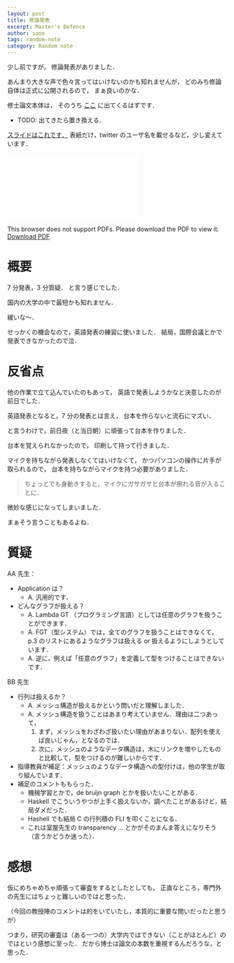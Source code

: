 ```yaml
---
layout: post
title: 修論発表
excerpt: Master's Defence
author: sano
tags: random-note
category: Random note
---
```


少し前ですが，
修論発表がありました．

あんまり大きな声で色々言ってはいけないのかも知れませんが，
どのみち修論自体は正式に公開されるので，
まぁ良いのかな．

修士論文本体は，
そのうち
[ここ](https://waseda.repo.nii.ac.jp/index.php?action=pages_view_main&active_action=repository_view_main_item_snippet&index_id=355&pn=1&count=20&order=7&lang=japanese&page_id=13&block_id=21)
に出てくるはずです．

- TODO: 出てきたら置き換える．

[スライドはこれです．](/blog/materials/sano-masters-defence.pdf)
表紙だけ，twitter のユーザ名を載せるなど，少し変えています．

<object data="/blog/materials/sano-masters-defence.pdf" type="application/pdf" width="100%" height="600px">
  <embed src="/blog/materials/sano-masters-defence.pdf" />
  <p>This browser does not support PDFs. Please download the PDF to view it:
    <a href="/blog/materials/sano-masters-defence.pdf">Download PDF</a>
  </p>
</object>

# 概要

7 分発表，3 分質疑．
と言う感じでした．

国内の大学の中で最短かも知れません．

緩いな〜．

せっかくの機会なので，英語発表の練習に使いました．
結局，国際会議とかで発表できなかったので泣．

# 反省点

他の作業で立て込んでいたのもあって，
英語で発表しようかなと決意したのが前日でした．

英語発表となると，7 分の発表とは言え，
台本を作らないと流石にマズい．

と言うわけで，前日夜（と当日朝）に頑張って台本を作りました．

台本を覚えられなかったので，
印刷して持って行きました．

マイクを持ちながら発表しなくてはいけなくて，
かつパソコンの操作に片手が取られるので，
台本を持ちながらマイクを持つ必要がありました．

> ちょっとでも身動きすると，マイクにガサガサと台本が擦れる音が入ることに．

微妙な感じになってしまいました．

まぁそう言うこともあるよね．

# 質疑

AA 先生：

- Application は？
  - A. 汎用的です．
- どんなグラフが扱える？
  - A. Lambda GT （プログラミング言語）としては任意のグラフを扱うことができます．
  - A. FGT（型システム）では，全てのグラフを扱うことはできなくて，
    p.3 のリストにあるようなグラフは扱える or 扱えるようにしようとしています．
  - A. 逆に，例えば「任意のグラフ」を定義して型をつけることはできないです．

BB 先生

- 行列は扱えるか？
  - A. メッシュ構造が扱えるかという問いだと理解しました．
  - A. メッシュ構造を扱うことはあまり考えていません．理由は二つあって，
    1. まず，メッシュをわざわざ扱いたい理由があまりない．配列を使えば良いじゃん，となるのでは．
    2. 次に，メッシュのようなデータ構造は，木にリンクを増やしたものと比較して，型をつけるのが難しいからです．
- 指導教員が補足：メッシュのようなデータ構造への型付けは，他の学生が取り組んでいます．
- 補足のコメントももらった．
  - 機械学習とかで，de bruijn graph とかを扱いたいことがある．
  - Haskell でこういうやつが上手く扱えないか，調べたことがあるけど，結局ダメだった．
  - Hashell でも結局 C の行列積の FLI を叩くことになる．
  - これは室屋先生の transparency ... とかがそのまんま答えになりそう（言うかどうか迷った）．

# 感想

仮にめちゃめちゃ頑張って審査をするとしたとしても，
正直なところ，専門外の先生にはちょっと難しいのではと思った．

（今回の教授陣のコメントは的をいていたし，本質的に重要な問いだったと思うが）

つまり，研究の審査は（ある一つの）大学内ではできない（ことがほとんど）のではという感想に至った．
だから博士は論文の本数を重視するんだろうな，と思った．
